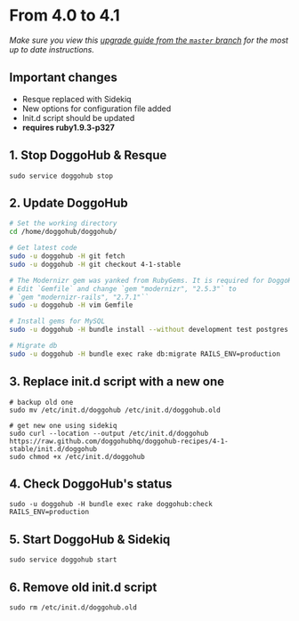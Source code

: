 # From 4.0 to 4.1
*Make sure you view this [upgrade guide from the `master` branch](../../../master/doc/update/4.0-to-4.1.md) for the most up to date instructions.*

## Important changes

- Resque replaced with Sidekiq
- New options for configuration file added
- Init.d script should be updated
- **requires ruby1.9.3-p327**

## 1. Stop DoggoHub & Resque

    sudo service doggohub stop

## 2. Update DoggoHub

```bash
# Set the working directory
cd /home/doggohub/doggohub/

# Get latest code
sudo -u doggohub -H git fetch
sudo -u doggohub -H git checkout 4-1-stable

# The Modernizr gem was yanked from RubyGems. It is required for DoggoHub >= 2.8.0
# Edit `Gemfile` and change `gem "modernizr", "2.5.3"` to
# `gem "modernizr-rails", "2.7.1"``
sudo -u doggohub -H vim Gemfile

# Install gems for MySQL
sudo -u doggohub -H bundle install --without development test postgres

# Migrate db
sudo -u doggohub -H bundle exec rake db:migrate RAILS_ENV=production

```

## 3. Replace init.d script with a new one

```
# backup old one
sudo mv /etc/init.d/doggohub /etc/init.d/doggohub.old

# get new one using sidekiq
sudo curl --location --output /etc/init.d/doggohub https://raw.github.com/doggohubhq/doggohub-recipes/4-1-stable/init.d/doggohub
sudo chmod +x /etc/init.d/doggohub

```

## 4. Check DoggoHub's status

    sudo -u doggohub -H bundle exec rake doggohub:check RAILS_ENV=production


## 5. Start DoggoHub & Sidekiq

    sudo service doggohub start

## 6. Remove old init.d script

    sudo rm /etc/init.d/doggohub.old
